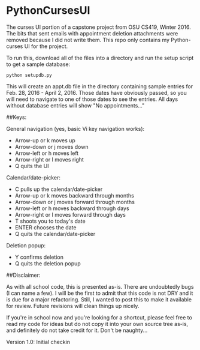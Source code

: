 # PythonCursesUI

The curses UI portion of a capstone project from OSU CS419, Winter 2016.
The bits that sent emails with appointment deletion attachments were
removed because I did not write them. This repo only contains my
Python-curses UI for the project.

To run this, download all of the files into a directory and run the setup
script to get a sample database:

```
python setupdb.py
```

This will create an appt.db file in the directory containing sample
entries for Feb. 28, 2016 - April 2, 2016. Those dates have obviously
passed, so you will need to navigate to one of those dates to see the
entries. All days without database entries will show "No appointments..."

##Keys:

General navigation (yes, basic Vi key navigation works):

- Arrow-up or k moves up 
- Arrow-down or j moves down
- Arrow-left or h moves left
- Arrow-right or l moves right
- Q quits the UI

Calendar/date-picker:

- C pulls up the calendar/date-picker
- Arrow-up or k moves backward through months
- Arrow-down or j moves forward through months
- Arrow-left or h moves backward through days
- Arrow-right or l moves forward through days
- T shoots you to today's date
- ENTER chooses the date
- Q quits the calendar/date-picker

Deletion popup:

- Y confirms deletion
- Q quits the deletion popup


##Disclaimer:

As with all school code, this is presented as-is. There are undoubtedly
bugs (I can name a few). I will be the first to admit that this code is
not DRY and it is due for a major refactoring. Still, I wanted to post
this to make it available for review. Future revisions will clean things
up nicely.

If you're in school now and you're looking for a shortcut, please feel
free to read my code for ideas but do not copy it into your own source
tree as-is, and definitely do not take credit for it. Don't be naughty...

Version 1.0: Initial checkin
